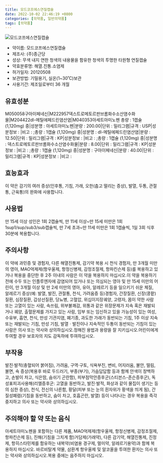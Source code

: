```yaml
---
title: 모드코프에스연질캡슐
date: 2022-10-02 22:46:19 +0800
categories: [의약품, 일반의약품]
tags: [의약품]
---
```

![모드코프에스연질캡슐](https://nedrug.mfds.go.kr/pbp/cmn/itemImageDownload/1NOwp2F65Mt)

- 약이름: 모드코프에스연질캡슐
- 제조사: (주)종근당
- 성상: 무색 내지 연한 청색의 내용물을 함유한 청색의 투명한 타원형 연질캡슐
- 약효분류명: 해열.진통.소염제
- 허가일자: 20120508
- 보관방법: 기밀용기, 실온(1~30˚C)보관
- 사용기간: 제조일로부터 36 개월
## 유효성분
M050058구아이페네신|M222957덱스트로메토르판브롬화수소산염수화물|M204422dl-메틸에페드린염산염|M040353아세트아미노펜
총량 : 1캡슐 (1,120mg) 중|성분명 : 아세트아미노펜|분량 : 200.00|단위 : 밀리그램|규격 : USP|성분정보 : |비고 : ;총량 : 1캡슐 (1,120mg) 중|성분명 : dl-메틸에페드린염산염|분량 : 12.50|단위 : 밀리그램|규격 : KP|성분정보 : |비고 : ;총량 : 1캡슐 (1,120mg) 중|성분명 : 덱스트로메토르판브롬화수소산염수화물|분량 : 8.00|단위 : 밀리그램|규격 : KP|성분정보 : |비고 : ;총량 : 1캡슐 (1,120mg) 중|성분명 : 구아이페네신|분량 : 40.00|단위 : 밀리그램|규격 : KP|성분정보 : |비고 :
## 효능효과
이 약은 감기의 여러 증상(인후통, 기침, 가래, 오한(춥고 떨리는 증상), 발열, 두통, 관절통, 근육통)의 완화에 사용합니다.
## 사용법
만 15세 이상 성인은 1회 2캡슐씩, 만 11세 이상~만 15세 미만은 1회 1sup1/sup/sub3/sub캡슐씩, 만 7세 초과~만 11세 미만은 1회 1캡슐씩, 1일 3회 식후 30분에 복용합니다.
## 주의사항
이 약에 과민증 및 경험자, 다른 해열진통제, 감기약 복용 시 천식 경험자, 만 3개월 미만의 영아, MAO억제제(항우울제, 항정신병제, 감정조절제, 항파킨슨제 등)를 복용하고 있거나 복용을 중단한 후 2주 이내의 사람은 이 약을 복용하지 마십시오.이 약을 복용하기 전에 수두 또는 인플루엔자에 감염되어 있거나 또는 의심되는 영아 및 만 15세 미만의 어린이, 만 3개월 이상 및 만 2세 미만의 영아, 유아, 알레르기 등을 일으키기 쉬운 체질, 알레르기 증상(예: 발열, 발진, 관절통, 천식, 가려움증 등)경험자, 간장질환, 신장(콩팥)질환, 심장질환, 갑상선질환, 당뇨병, 고혈압, 위십이지장궤양, 고령자, 몸이 약한 사람 또는 고열이 있는 사람, 속쓰림, 위부불쾌감, 위통과 같은 위장문제가 지속 혹은 재발되거나 궤양, 출혈문제를 가지고 있는 사람, 임부 또는 임신하고 있을 가능성이 있는 여성, 수유부, 흡연, 천식, 만성 기관지염, 폐기종, 과도한 가래가 동반되는 기침, 1주 이상 지속 또는 재발되는 기침, 만성 기침, 발열ㆍ발진이나 지속적인 두통이 동반되는 기침이 있는 사람은 의사 또는 약사와 상의하십시오.정해진 용법과 용량을 잘 지키십시오.어린이에게 투여할 경우 보호자의 지도 감독하에 투여하십시오.
## 부작용
발진·발적(충혈되어 붉어짐), 가려움, 구역·구토, 식욕부진, 변비, 어지러움, 불안, 떨림, 불면, 쇽 증상(복용후 바로 두드러기, 부종(부기), 가슴답답함 등과 함께 안색이 창백하고, 손발이 차고, 식은땀, 숨쉬기 곤란함), 피부점막안증후군(스티븐스-존슨증후군), 독성표피괴사용해(리엘증후군: 고열을 동반하고, 발진·발적, 화상과 같이 물집이 생기는 등의 심한 증상), 천식, 전신의 나른함, 황달(피부 또는 눈의 흰자위가 황색을 띄게 됨), 간질성폐렴(기침을 동반하고, 숨이 차고, 호흡곤란, 발열) 등이 나타나는 경우 복용을 즉각 중지하고 의사 또는 약사와 상의하십시오.
## 주의해야 할 약 또는 음식
아세트아미노펜을 포함하는 다른 제품, MAO억제제(항우울제, 항정신병제, 감정조절제, 항파킨슨제 등), 진해(기침을 그치게 함)거담제(가래약), 다른 감기약, 해열진통제, 진정제, 항히스타민제를 함유하는 내복약(비염용 경구제, 멀미약, 알레르기용약)과 함께 복용하지 마십시오. 바르비탈계 약물, 삼환계 항우울제 및 알코올을 투여한 환자는 의사 또는 약사와 상의하십시오.복용 중에는 음주하지 마십시오.
